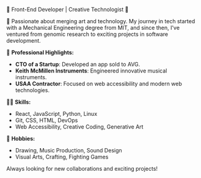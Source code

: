 🌟 Front-End Developer | Creative Technologist 🎨

🚀 Passionate about merging art and technology. My journey in tech started with a Mechanical Engineering degree from MIT, and since then, I've ventured from genomic research to exciting projects in software development.

💼 **Professional Highlights:**
- **CTO of a Startup**: Developed an app sold to AVG.
- **Keith McMillen Instruments**: Engineered innovative musical instruments.
- **USAA Contractor**: Focused on web accessibility and modern web technologies.

👨‍💻 **Skills:**
- React, JavaScript, Python, Linux
- Git, CSS, HTML, DevOps
- Web Accessibility, Creative Coding, Generative Art

🎨 **Hobbies:**
- Drawing, Music Production, Sound Design
- Visual Arts, Crafting, Fighting Games

Always looking for new collaborations and exciting projects!

